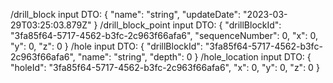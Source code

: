 /drill_block
input DTO:
{
  "name": "string",
  "updateDate": "2023-03-29T03:25:03.879Z"
}
/drill_block_point
input DTO:
{
  "drillBlockId": "3fa85f64-5717-4562-b3fc-2c963f66afa6",
  "sequenceNumber": 0,
  "x": 0,
  "y": 0,
  "z": 0
}
/hole
input DTO:
{
  "drillBlockId": "3fa85f64-5717-4562-b3fc-2c963f66afa6",
  "name": "string",
  "depth": 0
}
/hole_location
input DTO:
{
  "holeId": "3fa85f64-5717-4562-b3fc-2c963f66afa6",
  "x": 0,
  "y": 0,
  "z": 0
}